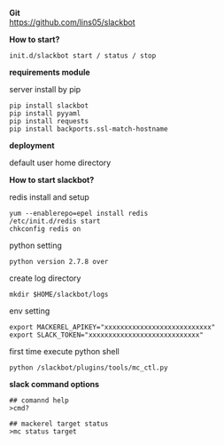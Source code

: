 **Git**   
https://github.com/lins05/slackbot

**How to start?**

    init.d/slackbot start / status / stop
    
**requirements module**

server install by pip

    pip install slackbot
    pip install pyyaml
    pip install requests
    pip install backports.ssl-match-hostname

**deployment**

default user home directory

**How to start slackbot?**

redis install and setup

    yum --enablerepo=epel install redis
    /etc/init.d/redis start
    chkconfig redis on

python setting

    python version 2.7.8 over
     
create log directory

    mkdir $HOME/slackbot/logs

env setting

    export MACKEREL_APIKEY="xxxxxxxxxxxxxxxxxxxxxxxxxxx"
    export SLACK_TOKEN="xxxxxxxxxxxxxxxxxxxxxxxxxxxx" 

first time execute python shell

    python /slackbot/plugins/tools/mc_ctl.py 

**slack command options** 

```shel
## comannd help
>cmd?

## mackerel target status 
>mc status target 
```
       
